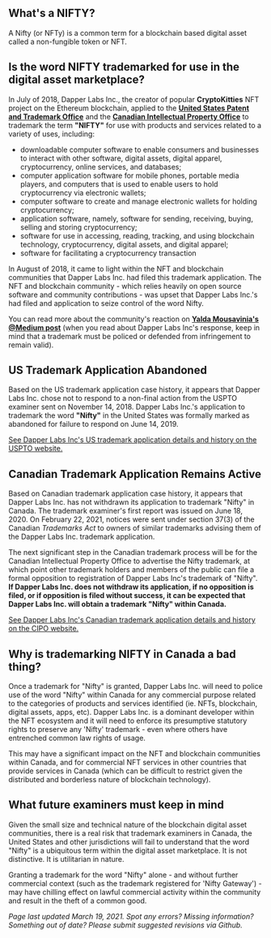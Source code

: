 ## What's a NIFTY?

A Nifty (or NFTy) is a common term for a blockchain based digital asset called a non-fungible token or NFT. 

## Is the word NIFTY trademarked for use in the digital asset marketplace?

In July of 2018, Dapper Labs Inc., the creator of popular **CryptoKitties** NFT project on the Ethereum blockchain, applied to the [**United States Patent and Trademark Office**](https://tsdr.uspto.gov/#caseNumber=88046182&caseType=SERIAL_NO&searchType=statusSearch) and the [**Canadian Intellectual Property Office**](http://www.ic.gc.ca/app/opic-cipo/trdmrks/srch/viewTrademark?id=1909994&tab=reg&lang=eng) to trademark the term **"NIFTY"** for use with products and services related to a variety of uses, including:

- downloadable computer software to enable consumers and businesses to interact with other software, digital assets, digital apparel, cryptocurrency, online services, and databases; 
- computer application software for mobile phones, portable media players, and computers that is used to enable users to hold cryptocurrency via electronic wallets; 
- computer software to create and manage electronic wallets for holding cryptocurrency; 
- application software, namely, software for sending, receiving, buying, selling and storing cryptocurrency;
- software for use in accessing, reading, tracking, and using blockchain technology, cryptocurrency, digital assets, and digital apparel; 
- software for facilitating a cryptocurrency transaction

In August of 2018, it came to light within the NFT and blockchain communities that Dapper Labs Inc. had filed this trademark application. The NFT and blockchain community - which relies heavily on open source software and community contributions - was upset that Dapper Labs Inc.'s had filed and application to seize control of the word Nifty. 

You can read more about the community's reaction on [**Yalda Mousavinia's @Medium post**](https://medium.com/@stellarmagnet/nifty-ethereums-first-trademark-battle-996c840b2583) (when you read about Dapper Labs Inc's response, keep in mind that a trademark must be policed or defended from infringement to remain valid).

## US Trademark Application Abandoned
Based on the US trademark application case history, it appears that Dapper Labs Inc. chose not to respond to a non-final action from the USPTO examiner sent on November 14, 2018. Dapper Labs Inc.'s application to trademark the word **"Nifty"** in the United States was formally marked as abandoned for failure to respond on June 14, 2019. 

[See Dapper Labs Inc's US trademark application details and history on the USPTO website.](https://tsdr.uspto.gov/#caseNumber=88046182&caseType=SERIAL_NO&searchType=statusSearch)

## Canadian Trademark Application Remains Active
Based on Canadian trademark application case history, it appears that Dapper Labs Inc. has not withdrawn its application to trademark "Nifty" in Canada. The trademark examiner's first report was issued on June 18, 2020. On February 22, 2021, notices were sent under section 37(3) of the Canadian _Trademarks Act_ to owners of similar trademarks advising them of the Dapper Labs Inc. trademark application. 

The next significant step in the Canadian trademark process will be for the Canadian Intellectual Property Office to advertise the Nifty trademark, at which point other trademark holders and members of the public can file a formal opposition to registration of Dapper Labs Inc's trademark of "Nifty". **If Dapper Labs Inc. does not withdraw its application, if no opposition is filed, or if opposition is filed without success, it can be expected that Dapper Labs Inc. will obtain a trademark "Nifty" within Canada.**

[See Dapper Labs Inc's Canadian trademark application details and history on the CIPO website.](http://www.ic.gc.ca/app/opic-cipo/trdmrks/srch/viewTrademark?id=1909994&tab=reg&lang=eng)

## Why is trademarking NIFTY in Canada a bad thing?
Once a trademark for "Nifty" is granted, Dapper Labs Inc. will need to police use of the word "Nifty" within Canada for any commercial purpose related to the categories of products and services identified (ie. NFTs, blockchain, digital assets, apps, etc). Dapper Labs Inc. is a dominant developer within the NFT ecosystem and it will need to enforce its presumptive statutory rights to preserve any 'Nifty' trademark - even where others have entrenched common law rights of usage. 

This may have a significant impact on the NFT and blockchain communities within Canada, and for commercial NFT services in other countries that provide services in Canada (which can be difficult to restrict given the distributed and borderless nature of blockchain technology).

## What future examiners must keep in mind
Given the small size and technical nature of the blockchain digital asset communities, there is a real risk that trademark examiners in Canada, the United States and other jurisdictions will fail to understand that the word "Nifty" is a ubiquitous term within the digital asset marketplace. It is not distinctive. It is utilitarian in nature. 

Granting a trademark for the word "Nifty" alone - and without further commercial context (such as the trademark registered for 'Nifty Gateway') - may have chilling effect on lawful commercial activity within the community and result in the theft of a common good.



_Page last updated March 19, 2021.
Spot any errors? Missing information? Something out of date? Please submit suggested revisions via Github._
